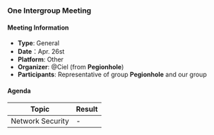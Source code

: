 ### One Intergroup Meeting

#### Meeting Information
- **Type**: General
- **Date**：Apr. 26st
- **Platform**: Other
- **Organizer**: @Ciel (from **Pegionhole**)
- **Participants**: Representative of group **Pegionhole** and our group

#### Agenda
|Topic|Result|
|-|-|
|Network Security|-|

